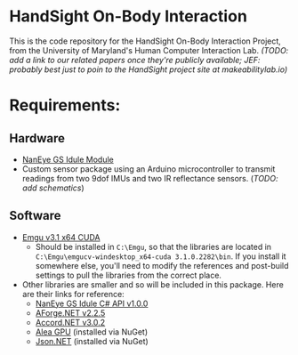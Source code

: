 # HandSight On-Body Interaction
This is the code repository for the HandSight On-Body Interaction Project, from the University of Maryland's Human Computer Interaction Lab. *(TODO: add a link to our related papers once they're publicly available; JEF: probably best just to poin to the HandSight project site at makeabilitylab.io)*

# Requirements:
## Hardware
* [NanEye GS Idule Module](http://www.cmosis.com/products/product_detail/naneyegs_idule_demo_kit)
* Custom sensor package using an Arduino microcontroller to transmit readings from two 9dof IMUs and two IR reflectance sensors. (*TODO: add schematics*)

## Software
* [Emgu v3.1 x64 CUDA](https://sourceforge.net/projects/emgucv/files/emgucv/3.1.0/libemgucv-windesktop_x64-cuda-3.1.0.2282.zip.selfextract.exe/download)
  * Should be installed in `C:\Emgu`, so that the libraries are located in `C:\Emgu\emgucv-windesktop_x64-cuda 3.1.0.2282\bin`. If you install it somewhere else, you'll need to modify the references and post-build settings to pull the libraries from the correct place.
* Other libraries are smaller and so will be included in this package. Here are their links for reference:
  * [NanEye GS Idule C# API v1.0.0](http://www.cmosis.com/?ACT=52&key=L0RUcWZFY0V2eml1VzVXZWZLNGUxb2hSR2M5cWY4V2IwUzVtTE5yeXZxOVZLdXlDY21GKzVGTnVncGQ3NGRCMGZBZ2dkQ1JLeWRlZFpKeWZLaXhnRVE9PQ==)
  * [AForge.NET v2.2.5](http://aforge.googlecode.com/files/AForge.NET%20Framework-2.2.5.exe)
  * [Accord.NET v3.0.2](https://github.com/accord-net/framework/releases/download/v3.0.0/Accord.NET-3.0.2-installer.exe)
  * [Alea GPU](http://quantalea.com/download/) (installed via NuGet)
  * [Json.NET](http://www.newtonsoft.com/json) (installed via NuGet)
